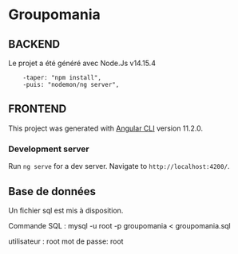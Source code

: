 # Groupomania

## BACKEND

Le projet a été généré avec Node.Js v14.15.4

        -taper: "npm install",
        -puis: "nodemon/ng server",

## FRONTEND

This project was generated with [Angular CLI](https://github.com/angular/angular-cli) version 11.2.0.

### Development server

Run `ng serve` for a dev server. Navigate to `http://localhost:4200/`.

## Base de données

Un fichier sql est mis à disposition.

Commande SQL : mysql -u root -p groupomania < groupomania.sql

utilisateur : root
mot de passe: root
